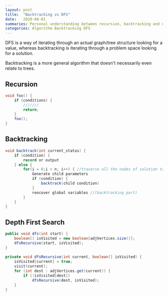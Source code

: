 ```yaml
---
layout: post
title:  "Backtracking vs DFS"
date:   2020-08-01
summaries: Personal understanding between recursion, backtracking and dfs 
categories: Algorithm Backtracking DFS
---
```


DFS is a way of iterating through an actual graph/tree structure looking for a value, whereas backtracking is iterating through a problem space looking for a solution.

Backtracking is a more general algorithm that doesn't necessarily even relate to trees.

## **Recursion**

```java
void foo() { 
    if (conditions) {  
        ///////  
        return;  
    }  
    foo();  
}  
```

## **Backtracking**

```java
void backtrack(int current_status) {  
    if (condition) {  
        record or output  
    } else {
        for(i = 0;i < n; i++) { //traverse all the nodes of solution tree 
            Generate child parameters
            if (condition) {  
                backtrack(child condition)  
            }  
            reocover global variables //(backtracking part)
        }  
    } 
}  
```

## **Depth First Search**

```java
public void dfs(int start) {
    boolean[] isVisited = new boolean[adjVertices.size()];
    dfsRecursive(start, isVisited);
}
 
private void dfsRecursive(int current, boolean[] isVisited) {
    isVisited[current] = true;
    visit(current);
    for (int dest : adjVertices.get(current)) {
        if (!isVisited[dest])
            dfsRecursive(dest, isVisited);
    }
}
```